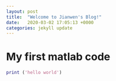 ```yaml
---
layout: post
title:  "Welcome to Jianwen's Blog!"
date:   2020-03-02 17:05:13 +0000
categories: jekyll update
---
```


# My first matlab code
```matlab
print ('hello world')
```
